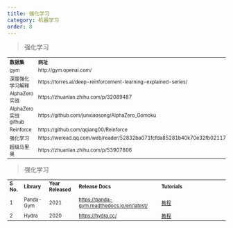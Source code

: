 ```yaml
---
title: 强化学习
category: 机器学习
order: 8
---
```


> 强化学习
<table width="1033" style="font-size: 0.8em;">
	<tbody>
		<tr>
			<td>
				<strong>
					数据集
				</strong>
			</td>
			<td>
				<strong>
					网址
				</strong>
			</td>
		</tr>
		<tr>
			<td>
				gym
			</td>
			<td>
				http://gym.openai.com/
			</td>
		</tr>
		<tr>
			<td>
				深度强化学习解释
			</td>
			<td>
				https://torres.ai/deep-reinforcement-learning-explained-series/
			</td>
		</tr>
		<tr>
			<td>
				AlphaZero实战
			</td>
			<td>
				https://zhuanlan.zhihu.com/p/32089487
			</td>
		</tr>
		<tr>
			<td>
				AlphaZero实战github
			</td>
			<td>
				https://github.com/junxiaosong/AlphaZero_Gomoku
			</td>
		</tr>
		<tr>
			<td>
				Reinforce
			</td>
			<td>
				https://github.com/qqiang00/Reinforce
			</td>
		</tr>
		<tr>
			<td>
				强化学习
			</td>
			<td>
				https://weread.qq.com/web/reader/52832ba071fcfda85281b40k70e32fb021170efdf2eca12
			</td>
		</tr>
		<tr>
			<td>
				超级马里奥
			</td>
			<td>
				https://zhuanlan.zhihu.com/p/53907806
			</td>
		</tr>
	</tbody>
</table>


> 强化学习
<table width="1033" style="font-size: 0.8em;">
	<tbody>
		<tr>
			<td width="44">
				<strong>
					S No.
				</strong>
			</td>
			<td width="88">
				<strong>
					Library
				</strong>
			</td>
			<td width="103">
				<strong>
					Year Released
				</strong>
			</td>
			<td width="313">
				<strong>
					Release Docs
				</strong>
			</td>
			<td width="755">
				<strong>
					Tutorials
				</strong>
			</td>
		</tr>
		<tr>
			<td>
				<p>
					1
				</p>
			</td>
			<td>
				Panda-Gym
			</td>
			<td>
				2021
			</td>
			<td>
				<a href="https://panda-gym.readthedocs.io/en/latest/" data-wpel-link="external"
				target="_blank" rel="follow">
					https://panda-gym.readthedocs.io/en/latest/
				</a>
			</td>
			<td>
				<a href="https://analyticsindiamag.com/exploring-panda-gym-a-multi-goal-reinforcement-learning-environment/"
				data-wpel-link="internal">
					教程
				</a>
			</td>
		</tr>
		<tr>
			<td>
				2
			</td>
			<td>
				Hydra
			</td>
			<td>
				2020
			</td>
			<td>
				<a href="https://hydra.cc/" data-wpel-link="external" target="_blank"
				rel="follow">
					https://hydra.cc/
				</a>
			</td>
			<td>
				<a href="https://analyticsindiamag.com/complete-guide-to-mbrl-python-tool-for-model-based-reinforcement-learning/"
				data-wpel-link="internal">
					教程
				</a>
			</td>
		</tr>
	</tbody>
</table>